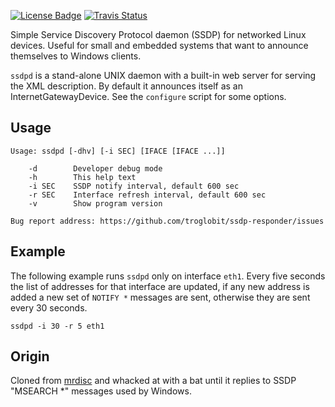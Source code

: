 [![License Badge][]][License] [![Travis Status][]][Travis]

Simple Service Discovery Protocol daemon (SSDP) for networked Linux
devices.  Useful for small and embedded systems that want to announce
themselves to Windows clients.

`ssdpd` is a stand-alone UNIX daemon with a built-in web server for
serving the XML description.  By default it announces itself as an
InternetGatewayDevice.  See the `configure` script for some options.


Usage
-----

```
Usage: ssdpd [-dhv] [-i SEC] [IFACE [IFACE ...]]

    -d        Developer debug mode
    -h        This help text
    -i SEC    SSDP notify interval, default 600 sec
    -r SEC    Interface refresh interval, default 600 sec
    -v        Show program version

Bug report address: https://github.com/troglobit/ssdp-responder/issues
```


Example
-------

The following example runs `ssdpd` only on interface `eth1`.  Every five
seconds the list of addresses for that interface are updated, if any new
address is added a new set of `NOTIFY *` messages are sent, otherwise
they are sent every 30 seconds.

```
ssdpd -i 30 -r 5 eth1
```


Origin
------

Cloned from [mrdisc](https://github.com/troglobit/mrdisc) and whacked at
with a bat until it replies to SSDP "MSEARCH *" messages used by Windows.

[License]:       https://en.wikipedia.org/wiki/ISC_license
[License Badge]: https://img.shields.io/badge/License-ISC-blue.svg
[Travis]:        https://travis-ci.org/troglobit/ssdp-responder
[Travis Status]: https://travis-ci.org/troglobit/ssdp-responder.png?branch=master
